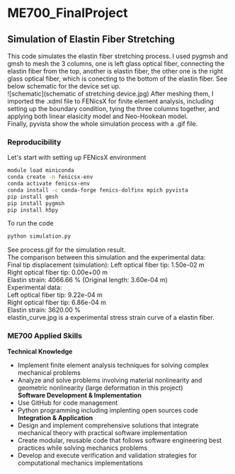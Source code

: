 # ME700_FinalProject
## Simulation of Elastin Fiber Stretching  
This code simulates the elastin fiber stretching process. I used pygmsh and gmsh to mesh the 3 columns, one is left glass optical fiber, connecting the elastin fiber from the top, another is elastin fiber, the other one is the right glass optical fiber, which is conecting to the bottom of the elastin fiber. See below schematic for the device set up.  
![schematic](schematic of stretching device.jpg)
After meshing them, I imported the .xdml file to FENicsX for finite element analysis, including setting up the boundary condition, tying the three columns together, and applying both linear elasicity model and Neo-Hookean model.  
Finally, pyvista show the whole simulation process with a .gif file.  
### Reproducibility  
Let's start with setting up FENicsX environment  
```bash
module load miniconda
conda create -n fenicsx-env
conda activate fenicsx-env
conda install -c conda-forge fenics-dolfinx mpich pyvista
pip install gmsh
pip install pygmsh
pip install h5py
```
To run the code
```bash
python simulation.py
```
See process.gif for the simulation result.  
The comparison between this simulation and the experimental data:  
Final tip displacement (simulation):
Left optical fiber tip: 1.50e-02 m  
Right optical fiber tip: 0.00e+00 m  
Elastin strain: 4066.66 % (Original length: 3.60e-04 m)  
Experimental data:  
Left optical fiber tip: 9.22e-04 m  
Right optical fiber tip: 6.86e-04 m  
Elastin strain: 3620.00 %  
elastin_curve.jpg is a experimental stress strain curve of a elastin fiber.  

### ME700 Applied Skills
**Technical Knowledge**  
* Implement finite element analysis techniques for solving complex mechanical problems  
* Analyze and solve problems involving material nonlinearity and geometric nonlinearity (large deformation in this project)  
**Software Development & Implementation**
* Use GitHub for code management  
* Python programming including implenting open sources code
**Integration & Application**
* Design and implement comprehensive solutions that integrate mechanical theory with practical software implementation
* Create modular, reusable code that follows software engineering best practices while solving mechanics problems
* Develop and execute verification and validation strategies for computational mechanics implementations  
